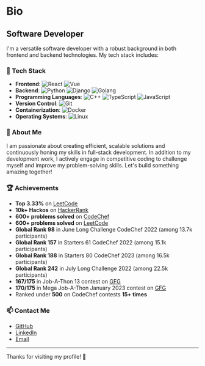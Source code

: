 # Bio

<h2>Software Developer</h2>

I'm a versatile software developer with a robust background in both frontend and backend technologies. My tech stack includes:

### 🚀 Tech Stack

- **Frontend**: ![React](https://img.shields.io/badge/-React-61DAFB?style=flat&logo=react&logoColor=white) ![Vue](https://img.shields.io/badge/-Vue-4FC08D?style=flat&logo=vue.js&logoColor=white)
- **Backend**: ![Python](https://img.shields.io/badge/-Python-3776AB?style=flat&logo=python&logoColor=white) ![Django](https://img.shields.io/badge/-Django-092E20?style=flat&logo=django&logoColor=white) ![Golang](https://img.shields.io/badge/-Golang-00ADD8?style=flat&logo=go&logoColor=white)
- **Programming Languages**: ![C++](https://img.shields.io/badge/-C++-00599C?style=flat&logo=c%2B%2B&logoColor=white) ![TypeScript](https://img.shields.io/badge/-TypeScript-3178C6?style=flat&logo=typescript&logoColor=white) ![JavaScript](https://img.shields.io/badge/-JavaScript-F7DF1E?style=flat&logo=javascript&logoColor=black)
- **Version Control**: ![Git](https://img.shields.io/badge/-Git-F05032?style=flat&logo=git&logoColor=white)
- **Containerization**: ![Docker](https://img.shields.io/badge/-Docker-2496ED?style=flat&logo=docker&logoColor=white)
- **Operating Systems**: ![Linux](https://img.shields.io/badge/-Linux-FCC624?style=flat&logo=linux&logoColor=black)

### 🌟 About Me

I am passionate about creating efficient, scalable solutions and continuously honing my skills in full-stack development. In addition to my development work, I actively engage in competitive coding to challenge myself and improve my problem-solving skills. Let's build something amazing together!

### 🏆 Achievements

- **Top 3.33%** on [LeetCode](https://leetcode.com/deannos)
- **10k+ Hackos** on [HackerRank](https://www.hackerrank.com/deannos)
- **600+ problems solved** on [CodeChef](https://www.codechef.com/users/deannos_coder)
- **600+ problems solved** on [LeetCode](https://leetcode.com/deannos)
- **Global Rank 98** in June Long Challenge CodeChef 2022 (among 13.7k participants)
- **Global Rank 157** in Starters 61 CodeChef 2022 (among 15.1k participants)
- **Global Rank 188** in Starters 80 CodeChef 2023 (among 16.5k participants)
- **Global Rank 242** in July Long Challenge 2022 (among 22.5k participants)
- **167/175** in Job-A-Thon 13 contest on [GFG](https://auth.geeksforgeeks.org/user/deannos_coder/practice)
- **170/175** in Mega Job-A-Thon January 2023 contest on [GFG](https://auth.geeksforgeeks.org/user/deannos_coder/practice)
- Ranked under **500** on CodeChef contests **15+ times**

### 📫 Contact Me

- [GitHub](https://github.com/deannos)
- [LinkedIn](https://www.linkedin.com/in/amishjha)
- [Email](mailto:amjha21122002@gmail.com)

---

Thanks for visiting my profile! 🙌
